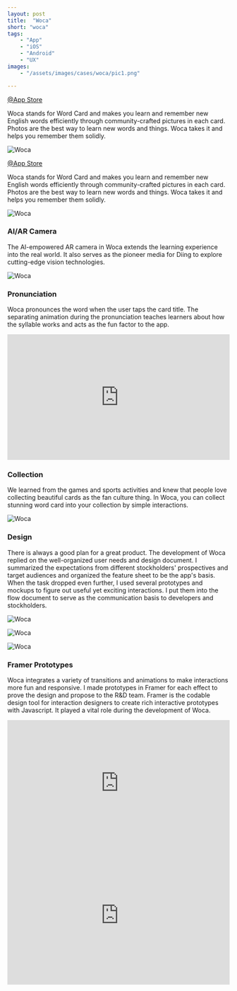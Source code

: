 ```yaml
---
layout: post
title:  "Woca"
short: "woca"
tags:
    - "App"
    - "iOS"
    - "Android"
    - "UX"
images: 
    - "/assets/images/cases/woca/pic1.png"

---
```

[@App Store](https://apps.apple.com/tw/app/woca/id1147139866)

<!--summary-->

Woca stands for Word Card and makes you learn and remember new English words efficiently through community-crafted pictures in each card. Photos are the best way to learn new words and things. Woca takes it and helps you remember them solidly.

<!--more-->

![Woca](/assets/images/cases/woca/pic1.png)

[@App Store](https://apps.apple.com/tw/app/woca/id1147139866)

Woca stands for Word Card and makes you learn and remember new English words efficiently through community-crafted pictures in each card. Photos are the best way to learn new words and things. Woca takes it and helps you remember them solidly.

![Woca](/assets/images/cases/woca/pic2.png)

### AI/AR Camera

The AI-empowered AR camera in Woca extends the learning experience into the real world. It also serves as the pioneer media for Diing to explore cutting-edge vision technologies.

![Woca](/assets/images/cases/woca/pic3.png)

### Pronunciation

Woca pronounces the word when the user taps the card title. The separating animation during the pronunciation teaches learners about how the syllable works and acts as the fun factor to the app.

<div style="padding:56.34% 0 0 0;position:relative;" class="video-embed"><iframe src="https://player.vimeo.com/video/506678200?color=c9ff23&title=0&byline=0&portrait=0" style="position:absolute;top:0;left:0;width:100%;height:100%;" frameborder="0" allow="autoplay; fullscreen; picture-in-picture" allowfullscreen></iframe></div><script src="https://player.vimeo.com/api/player.js"></script>

### Collection

We learned from the games and sports activities and knew that people love collecting beautiful cards as the fan culture thing. In Woca, you can collect stunning word card into your collection by simple interactions.

![Woca](/assets/images/cases/woca/pic4.png)

### Design

There is always a good plan for a great product. The development of Woca replied on the well-organized user needs and design document. I summarized the expectations from different stockholders' prospectives and target audiences and organized the feature sheet to be the app's basis. When the task dropped even further, I used several prototypes and mockups to figure out useful yet exciting interactions. I put them into the flow document to serve as the communication basis to developers and stockholders.

![Woca](/assets/images/cases/woca/mindmap.png)

![Woca](/assets/images/cases/woca/flow1.jpg)

![Woca](/assets/images/cases/woca/flow2.jpg)

### Framer Prototypes

Woca integrates a variety of transitions and animations to make interactions more fun and responsive. I made prototypes in Framer for each effect to prove the design and propose to the R&D team. Framer is the codable design tool for interaction designers to create rich interactive prototypes with Javascript. It played a vital role during the development of Woca.

<div style="padding:56.25% 0 0 0;position:relative;" class="video-embed"><iframe src="https://player.vimeo.com/video/506682737?color=c9ff23&byline=0&portrait=0" style="position:absolute;top:0;left:0;width:100%;height:100%;" frameborder="0" allow="autoplay; fullscreen; picture-in-picture" allowfullscreen></iframe></div><script src="https://player.vimeo.com/api/player.js"></script>

<div style="padding:62.5% 0 0 0;position:relative;" class="video-embed"><iframe src="https://player.vimeo.com/video/506682691?color=c9ff23&byline=0&portrait=0" style="position:absolute;top:0;left:0;width:100%;height:100%;" frameborder="0" allow="autoplay; fullscreen; picture-in-picture" allowfullscreen></iframe></div><script src="https://player.vimeo.com/api/player.js"></script>
